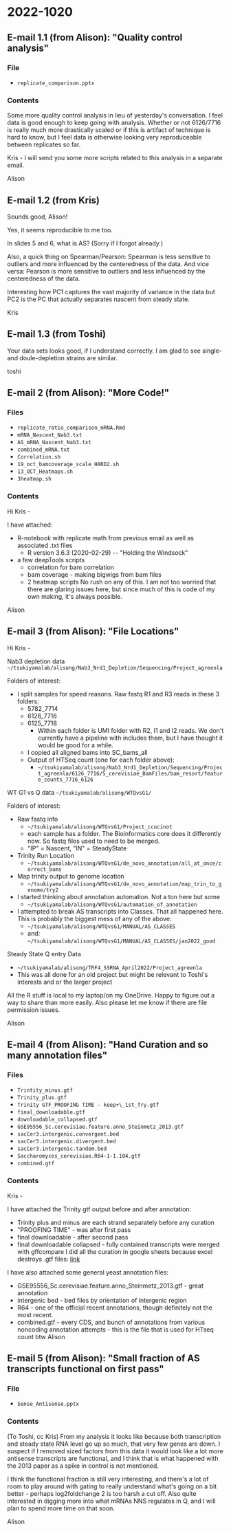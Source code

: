 
# 2022-1020
## E-mail 1.1 (from Alison): "Quality control analysis"
### File
- `replicate_comparison.pptx`

### Contents
Some more quality control analysis in lieu of yesterday's conversation. I feel data is good enough to keep going with analysis. Whether or not 6126/7716 is really much more drastically scaled or if this is artifact of technique is hard to know, but I feel data is otherwise looking very reproduceable between replicates so far. 

Kris - I will send you some more scripts related to this analysis in a separate email. 

Alison

## E-mail 1.2 (from Kris)
Sounds good, Alison!
 
Yes, it seems reproducible to me too.
 
In slides 5 and 6, what is AS? (Sorry if I forgot already.)
 
Also, a quick thing on Spearman/Pearson: Spearman is less sensitive to outliers and more influenced by the centeredness of the data. And vice versa: Pearson is more sensitive to outliers and less influenced by the centeredness of the data.
 
Interesting how PC1 captures the vast majority of variance in the data but PC2 is the PC that actually separates nascent from steady state.
 
Kris

## E-mail 1.3 (from Toshi)
Your data sets looks good, if I understand correctly. I am glad to see single- and doule-depletion strains are similar. 

toshi

## E-mail 2 (from Alison): "More Code!"
### Files
- `replicate_ratio_comparison_mRNA.Rmd`
- `mRNA_Nascent_Nab3.txt`
- `AS_mRNA_Nascent_Nab3.txt`
- `combined_mRNA.txt`
- `Correlation.sh`
- `19_oct_bamcoverage_scale_HARD2.sh`
- `13_OCT_Heatmaps.sh`
- `3heatmap.sh`

### Contents
Hi Kris - 

I have attached:

- R-notebook with replicate math from previous email as well as associated .txt files
	- R version 3.6.3 (2020-02-29) -- "Holding the Windsock"
- a few deepTools scripts 
	- correlation for bam correlation
	- bam coverage - making bigwigs from bam files
	- 2 heatmap scripts
No rush on any of this. I am not too worried that there are glaring issues here, but since much of this is code of my own making, it's always possible. 

Alison

## E-mail 3 (from Alison): "File Locations"
Hi Kris - 

Nab3 depletion data 
`~/tsukiyamalab/alisong/Nab3_Nrd1_Depletion/Sequencing/Project_agreenla`

Folders of interest:
- I split samples for speed reasons. Raw fastq R1 and R3 reads in these 3 folders: 
	- 5782_7714
	- 6126_7716
	- 6125_7718
		- Within each folder is UMI folder with R2, I1 and I2 reads. We don't currently have a pipeline with includes them, but I have thought it would be good for a while. 
	- I copied all aligned bams into SC_bams_all
	- Output of HTSeq count (one for each folder above):
		- `~/tsukiyamalab/alisong/Nab3_Nrd1_Depletion/Sequencing/Project_agreenla/6126_7716/S_cerevisiae_BamFiles/bam_resort/feature_counts_7716_6126`

WT G1 vs Q data 
`~/tsukiyamalab/alisong/WTQvsG1/`

Folders of interest: 
- Raw fastq info
	- `~/tsukiyamalab/alisong/WTQvsG1/Project_ccucinot`
	- each sample has a folder. The Bioinformatics core does it differently now. So fastq files used to need to be merged. 
	- "IP" = Nascent, "IN" = SteadyState
- Trinity Run Location
	- `~/tsukiyamalab/alisong/WTQvsG1/de_novo_annotation/all_at_once/correct_bams`
- Map trinity output to genome location
	- `~/tsukiyamalab/alisong/WTQvsG1/de_novo_annotation/map_trin_to_genome/try2`
- I started thinking about annotation automation. Not a ton here but some
	- `~/tsukiyamalab/alisong/WTQvsG1/automation_of_annotation`
- I attempted to break AS transcripts into Classes. That all happened here. This is probably the biggest mess of any of the above:
	- `~/tsukiyamalab/alisong/WTQvsG1/MANUAL/AS_CLASSES`
	- and: `~/tsukiyamalab/alisong/WTQvsG1/MANUAL/AS_CLASSES/jan2022_good`

Steady State Q entry Data
- `~/tsukiyamalab/alisong/TRF4_SSRNA_April2022/Project_agreenla`
- This was all done for an old project but might be relevant to Toshi's interests and or the larger project

All the R stuff is local to my laptop/on my OneDrive. Happy to figure out a way to share than more easily. Also please let me know if there are file permission issues. 

Alison

## E-mail 4 (from Alison): "Hand Curation and so many annotation files"
### Files
- `Trintity_minus.gtf`
- `Trinity_plus.gtf`
- `Trinity GTF_PROOFING TIME - keep+\_1st_Try.gtf`
- `final_downloadable.gtf`
- `downloadable_collapsed.gtf`
- `GSE95556_Sc.cerevisiae.feature.anno_Steinmetz_2013.gtf`
- `sacCer3.intergenic.convergent.bed`
- `sacCer3.intergenic.divergent.bed`
- `sacCer3.intergenic.tandem.bed`
- `Saccharomyces_cerevisiae.R64-1-1.104.gtf`
- `combined.gtf`

### Contents
Kris - 

I have attached the Trinity gtf output before and after annotation:
- Trinity plus and minus are each strand separately before any curation
- "PROOFING TIME" - was after first pass
- final downloadable - after second pass
- final downloadable collapsed - fully contained transcripts were merged with gffcompare
I did all the curation in google sheets because excel destroys .gtf files: [link](https://docs.google.com/spreadsheets/d/14NWzq4HJQfft_yWxbmT4bi6C8w1G0Q3PUBbVDO7XguM/edit#gid=1833438810)

I have also attached some general yeast annotation files:
- GSE95556_Sc.cerevisiae.feature.anno_Steinmetz_2013.gtf - great annotation
- intergenic bed - bed files by orientation of intergenic region
- R64 - one of the official recent annotations, though definitely not the most recent. 
- combined.gtf - every CDS, and bunch of annotations from various noncoding annotation attempts - this is the file that is used for HTseq count btw 
Alison 

## E-mail 5 (from Alison): "Small fraction of AS transcripts functional on first pass"
### File
- `Sense_Antisense.pptx`

### Contents
(To Toshi, cc Kris)
From my analysis it looks like because both transcription and steady state RNA level go up so much, that very few genes are down. I suspect if I removed sized factors from this data it would look like a lot more antisense transcripts are functional, and I think that is what happened with the 2013 paper as a spike in control is not mentioned. 

I think the functional fraction is still very interesting, and there's a lot of room to play around with gating to really understand what's going on a bit better - perhaps log2foldchange 2 is too harsh a cut off. Also quite interested in digging more into what mRNAs NNS regulates in Q, and I will plan to spend more time on that soon. 

Alison 
